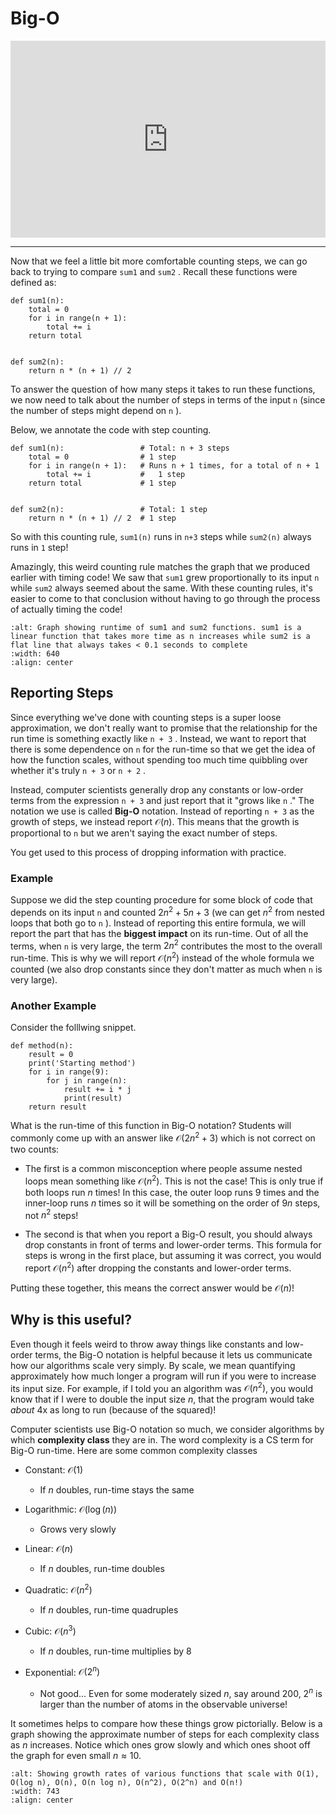 # Big-O

<div style="position: relative; padding-bottom: 62.5%; height: 0;">
    <iframe src="https://www.loom.com/embed/6ea3c9015df14605ad29976b9f92f603?sharedAppSource=personal_library" frameborder="0" webkitallowfullscreen mozallowfullscreen allowfullscreen style="position: absolute; top: 0; left: 0; width: 100%; height: 100%;"></iframe>
</div>

---

Now that we feel a little bit more comfortable counting steps, we can go back to trying to compare `sum1` and `sum2` . Recall these functions were defined as:

```{snippet}
def sum1(n):
    total = 0
    for i in range(n + 1):
        total += i
    return total


def sum2(n):
    return n * (n + 1) // 2
```

To answer the question of how many steps it takes to run these functions, we now need to talk about the number of steps in terms of the input `n` (since the number of steps might depend on `n` ).

Below, we annotate the code with step counting.

```{snippet}
def sum1(n):                 # Total: n + 3 steps
    total = 0                # 1 step
    for i in range(n + 1):   # Runs n + 1 times, for a total of n + 1
        total += i           #   1 step
    return total             # 1 step


def sum2(n):                 # Total: 1 step
    return n * (n + 1) // 2  # 1 step
```

So with this counting rule, `sum1(n)` runs in `n+3` steps while `sum2(n)` always runs in `1` step!

Amazingly, this weird counting rule matches the graph that we produced earlier with timing code! We saw that `sum1` grew proportionally to its input `n` while `sum2` always seemed about the same. With these counting rules, it's easier to come to that conclusion without having to go through the process of actually timing the code!

```{image} https://static.us.edusercontent.com/files/UEmjcGL60KC1zovZQd88i3Q4
:alt: Graph showing runtime of sum1 and sum2 functions. sum1 is a linear function that takes more time as n increases while sum2 is a flat line that always takes < 0.1 seconds to complete
:width: 640
:align: center
```

## Reporting Steps

Since everything we've done with counting steps is a super loose approximation, we don't really want to promise that the relationship for the run time is something exactly like `n + 3` . Instead, we want to report that there is some dependence on `n` for the run-time so that we get the idea of how the function scales, without spending too much time quibbling over whether it's truly `n + 3` or `n + 2` .

Instead, computer scientists generally drop any constants or low-order terms from the expression `n + 3` and just report that it "grows like `n` ." The notation we use is called **Big-O** notation. Instead of reporting `n + 3` as the growth of steps, we instead report $\mathcal{O}(n)$. This means that the growth is proportional to `n` but we aren't saying the exact number of steps.

You get used to this process of dropping information with practice.

### Example

Suppose we did the step counting procedure for some block of code that depends on its input `n` and counted $2n^2 + 5n+ 3$ (we can get $n^2$ from nested loops that both go to `n` ). Instead of reporting this entire formula, we will report the part that has the **biggest impact** on its run-time. Out of all the terms, when `n` is very large, the term $2n^2$ contributes the most to the overall run-time. This is why we will report $\mathcal{O}(n^2)$ instead of the whole formula we counted (we also drop constants since they don't matter as much when `n` is very large).

### Another Example

Consider the folllwing snippet.

```{snippet}
def method(n):
    result = 0
    print('Starting method')
    for i in range(9):
        for j in range(n):
            result += i * j
            print(result)
    return result
```

What is the run-time of this function in Big-O notation? Students will commonly come up with an answer like $\mathcal{O}(2n^2 + 3)$ which is not correct on two counts:

- The first is a common misconception where people assume nested loops mean something like $\mathcal{O}(n^2)$. This is not the case! This is only true if both loops run $n$ times! In this case, the outer loop runs 9 times and the inner-loop runs $n$ times so it will be something on the order of $9n$ steps, not $n^2$ steps!

- The second is that when you report a Big-O result, you should always drop constants in front of terms and lower-order terms. This formula for steps is wrong in the first place, but assuming it was correct, you would report $\mathcal{O}(n^2)$ after dropping the constants and lower-order terms.

Putting these together, this means the correct answer would be $\mathcal{O}(n)$!

## Why is this useful?

Even though it feels weird to throw away things like constants and low-order terms, the Big-O notation is helpful because it lets us communicate how our algorithms scale very simply. By scale, we mean quantifying approximately how much longer a program will run if you were to increase its input size. For example, if I told you an algorithm was $\mathcal{O}(n^2)$, you would know that if I were to double the input size $n$, that the program would take _about_ 4x as long to run (because of the squared)!

Computer scientists use Big-O notation so much, we consider algorithms by which **complexity class** they are in. The word complexity is a CS term for Big-O run-time. Here are some common complexity classes

- Constant: $\mathcal{O}(1)$

  - If $n$ doubles, run-time stays the same

- Logarithmic: $\mathcal{O}(\log(n))$

  - Grows very slowly

- Linear: $\mathcal{O}(n)$

  - If $n$ doubles, run-time doubles

- Quadratic: $\mathcal{O}(n^2)$

  - If $n$ doubles, run-time quadruples

- Cubic: $\mathcal{O}(n^3)$

  - If $n$ doubles, run-time multiplies by 8

- Exponential: $\mathcal{O}(2^n)$

  - Not good... Even for some moderately sized $n$, say around 200, $2^n$ is larger than the number of atoms in the observable universe!

It sometimes helps to compare how these things grow pictorially. Below is a graph showing the approximate number of steps for each complexity class as $n$ increases. Notice which ones grow slowly and which ones shoot off the graph for even small $n \approx 10$.

```{image} https://static.us.edusercontent.com/files/zPly0cFMKtjHM4JLUP0MHuFi
:alt: Showing growth rates of various functions that scale with O(1), O(log n), O(n), O(n log n), O(n^2), O(2^n) and O(n!)
:width: 743
:align: center
```
